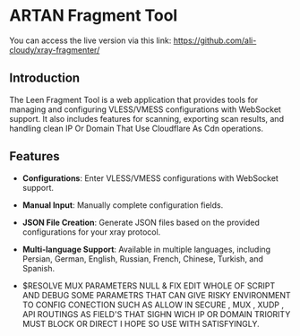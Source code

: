 # ARTAN Fragment Tool

You can access the live version via this link:
https://github.com/ali-cloudy/xray-fragmenter/

## Introduction

The Leen Fragment Tool is a web application that provides tools for managing and configuring VLESS/VMESS configurations with WebSocket support. It also includes features for scanning, exporting scan results, and handling clean IP Or Domain That Use Cloudflare As Cdn operations.

## Features

- **Configurations**: Enter VLESS/VMESS configurations with WebSocket support.

- **Manual Input**: Manually complete configuration fields.

- **JSON File Creation**: Generate JSON files based on the provided configurations for your xray protocol.

- **Multi-language Support**: Available in multiple languages, including Persian, German, English, Russian, French, Chinese, Turkish, and Spanish.
 
- $RESOLVE MUX PARAMETERS NULL & FIX EDIT WHOLE OF SCRIPT AND DEBUG SOME PARAMETRS THAT CAN GIVE RISKY ENVIRONMENT TO CONFIG CONECTION SUCH AS ALLOW IN SECURE , MUX , XUDP , API ROUTINGS AS FIELD'S THAT SIGHN WICH IP OR DOMAIN TRIORITY MUST BLOCK OR DIRECT I HOPE SO USE WITH SATISFYINGLY.

